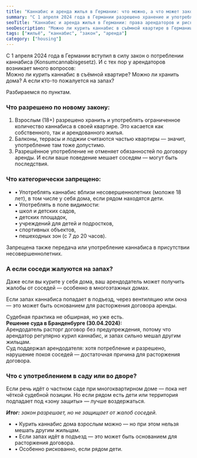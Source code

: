 ```yaml
---
title: "Каннабис и аренда жилья в Германии: что можно, а что может закончиться выселением"
summary: "С 1 апреля 2024 года в Германии разрешено хранение и употребление каннабиса дома. Но жалобы соседей на запах или нарушение договора аренды могут привести к расторжению контракта."
seoTitle: "Каннабис и аренда жилья в Германии: права арендаторов и риски"
seoDescription: "Можно ли курить каннабис в съёмной квартире в Германии? Что разрешено законом, какие запреты действуют и чем могут грозить жалобы соседей."
tags: ["жильё", "каннабис", "закон", "аренда"]
category: ["housing"]
---
```


С 1 апреля 2024 года в Германии вступил в силу закон о потреблении каннабиса (Konsumcannabisgesetz). И с тех пор у арендаторов возникает много вопросов:  
Можно ли курить каннабис в съёмной квартире? Можно ли хранить дома? А если кто-то пожалуется на запах?

Разбираемся по пунктам.

### Что разрешено по новому закону:
1. Взрослым (18+) разрешено хранить и употреблять ограниченное количество каннабиса в своей квартире. Это касается как собственного, так и арендованного жилья.  
2. Балконы, террасы и лоджии считаются частью квартиры — значит, употребление там тоже допустимо.  
3. Разрешённое употребление не отменяет обязанностей по договору аренды. И если ваше поведение мешает соседям — могут быть последствия.  

### Что категорически запрещено:
- • Употреблять каннабис вблизи несовершеннолетних (моложе 18 лет), в том числе у себя дома, если рядом находятся дети.  
- • Употреблять в поле видимости:  
  • школ и детских садов,  
  • детских площадок,  
  • учреждений для детей и подростков,  
  • спортивных объектов,  
  • пешеходных зон (с 7 до 20 часов).  

Запрещена также передача или употребление каннабиса в присутствии несовершеннолетних.  

### А если соседи жалуются на запах?
Даже если вы курите у себя дома, ваш арендодатель может получить жалобы от соседей — особенно в многоэтажных домах.  

Если запах каннабиса попадает в подъезд, через вентиляцию или окна — это может быть основанием для расторжения договора аренды.  

Судебная практика не обширная, но уже есть.  
**Решение суда в Бранденбурге (30.04.2024):**  
Арендодатель расторг договор без предупреждения, потому что арендатор регулярно курил каннабис, и запах сильно мешал другим жильцам.  
Суд поддержал арендодателя: хотя потребление и разрешено, нарушение покоя соседей — достаточная причина для расторжения договора.  

### Что с употреблением в саду или во дворе?
Если речь идёт о частном саде при многоквартирном доме — пока нет чёткой судебной позиции. Но если рядом есть дети или территория подпадает под «зону защиты» — лучше воздержаться.  


_**Итог:** закон разрешает, но не защищает от жалоб соседей._  
- • Курить каннабис дома взрослым можно — но при этом нельзя мешать другим жильцам.  
- • Если запах идёт в подъезд — это может быть основанием для расторжения договора.  
- • Особенно рискованно, если рядом дети.  
